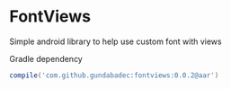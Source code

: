 # FontViews
Simple android library to help use custom font with views

Gradle dependency
```gradle
compile('com.github.gundabadec:fontviews:0.0.2@aar')
```
